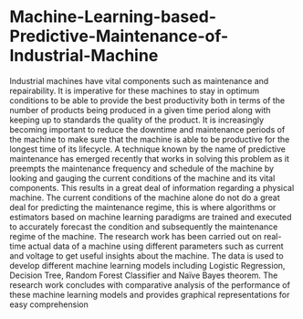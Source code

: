 # Machine-Learning-based-Predictive-Maintenance-of-Industrial-Machine
Industrial machines have vital components such as maintenance and repairability. It is imperative for these machines to stay in 
optimum conditions to be able to provide the best productivity both in terms of the number of products being produced in a given time period 
along with keeping up to standards the quality of the product. It is increasingly becoming important to reduce the downtime and maintenance 
periods of the machine to make sure that the machine is able to be productive for the longest time of its lifecycle. 
A technique known by the name of predictive maintenance has emerged recently that works in solving this problem as it preempts the maintenance 
frequency and schedule of the machine by looking and gauging the current conditions of the machine and its vital components. 
This results in a great deal of information regarding a physical machine. The current conditions of the machine alone do not do a great deal 
for predicting the maintenance regime, this is where algorithms or estimators based on machine learning paradigms are trained and executed to 
accurately forecast the condition and subsequently the maintenance regime of the machine. The research work has been carried out on real-time 
actual data of a machine using different parameters such as current and voltage to get useful insights about the machine. 
The data is used to develop different machine learning models including Logistic Regression, Decision Tree, Random Forest Classifier and 
Naïve Bayes theorem. The research work concludes with comparative analysis of the performance of these machine learning models and 
provides graphical representations for easy comprehension
